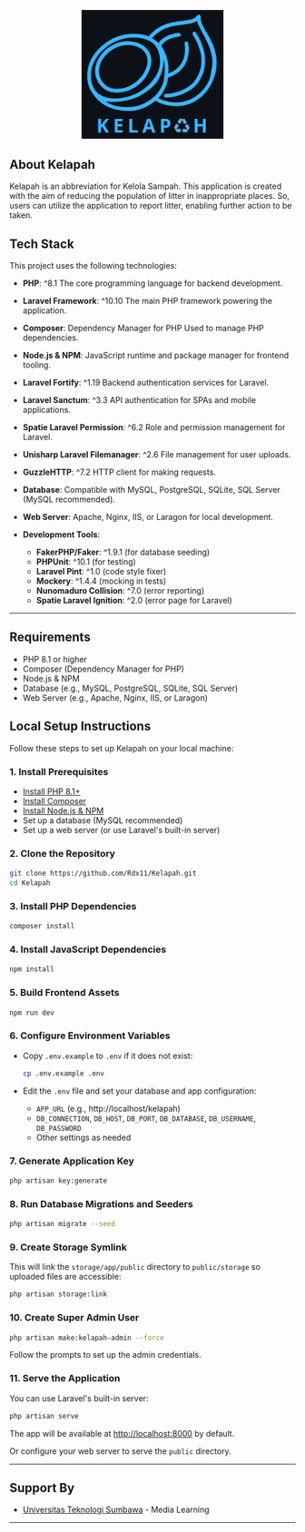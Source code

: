 <p align="center"><a href="https://github.com/Rdx11/Kelapah/tree/master" target="_blank"><img src="public/backend/img/logo3.png" width="250" alt="Laravel Logo"></a></p>

## About Kelapah

Kelapah is an abbreviation for Kelola Sampah. This application is created with the aim of reducing the population of litter in inappropriate places. So, users can utilize the application to report litter, enabling further action to be taken.

## Tech Stack

This project uses the following technologies:

- **PHP**: ^8.1
  The core programming language for backend development.

- **Laravel Framework**: ^10.10
  The main PHP framework powering the application.

- **Composer**: Dependency Manager for PHP
  Used to manage PHP dependencies.

- **Node.js & NPM**:
  JavaScript runtime and package manager for frontend tooling.

- **Laravel Fortify**: ^1.19
  Backend authentication services for Laravel.

- **Laravel Sanctum**: ^3.3
  API authentication for SPAs and mobile applications.

- **Spatie Laravel Permission**: ^6.2
  Role and permission management for Laravel.

- **Unisharp Laravel Filemanager**: ^2.6
  File management for user uploads.

- **GuzzleHTTP**: ^7.2
  HTTP client for making requests.

- **Database**:
  Compatible with MySQL, PostgreSQL, SQLite, SQL Server (MySQL recommended).

- **Web Server**:
  Apache, Nginx, IIS, or Laragon for local development.

- **Development Tools**:
  - **FakerPHP/Faker**: ^1.9.1 (for database seeding)
  - **PHPUnit**: ^10.1 (for testing)
  - **Laravel Pint**: ^1.0 (code style fixer)
  - **Mockery**: ^1.4.4 (mocking in tests)
  - **Nunomaduro Collision**: ^7.0 (error reporting)
  - **Spatie Laravel Ignition**: ^2.0 (error page for Laravel)

---

## Requirements

- PHP 8.1 or higher
- Composer (Dependency Manager for PHP)
- Node.js & NPM
- Database (e.g., MySQL, PostgreSQL, SQLite, SQL Server)
- Web Server (e.g., Apache, Nginx, IIS, or Laragon)

## Local Setup Instructions

Follow these steps to set up Kelapah on your local machine:

### 1. Install Prerequisites

- [Install PHP 8.1+](https://www.php.net/downloads)
- [Install Composer](https://getcomposer.org/download)
- [Install Node.js & NPM](https://nodejs.org/en/download)
- Set up a database (MySQL recommended)
- Set up a web server (or use Laravel's built-in server)

### 2. Clone the Repository

```bash
git clone https://github.com/Rdx11/Kelapah.git
cd Kelapah
```

### 3. Install PHP Dependencies

```bash
composer install
```

### 4. Install JavaScript Dependencies

```bash
npm install
```

### 5. Build Frontend Assets

```bash
npm run dev
```

### 6. Configure Environment Variables

- Copy `.env.example` to `.env` if it does not exist:

    ```bash
    cp .env.example .env
    ```

- Edit the `.env` file and set your database and app configuration:

    - `APP_URL` (e.g., http://localhost/kelapah)
    - `DB_CONNECTION`, `DB_HOST`, `DB_PORT`, `DB_DATABASE`, `DB_USERNAME`, `DB_PASSWORD`
    - Other settings as needed

### 7. Generate Application Key

```bash
php artisan key:generate
```

### 8. Run Database Migrations and Seeders

```bash
php artisan migrate --seed
```

### 9. Create Storage Symlink

This will link the `storage/app/public` directory to `public/storage` so uploaded files are accessible:

```bash
php artisan storage:link
```

### 10. Create Super Admin User

```bash
php artisan make:kelapah-admin --force
```
Follow the prompts to set up the admin credentials.

### 11. Serve the Application

You can use Laravel's built-in server:

```bash
php artisan serve
```
The app will be available at [http://localhost:8000](http://localhost:8000) by default.

Or configure your web server to serve the `public` directory.

---

## Support By

* [Universitas Teknologi Sumbawa](https://uts.ac.id/en/welcome/) - Media Learning

---
